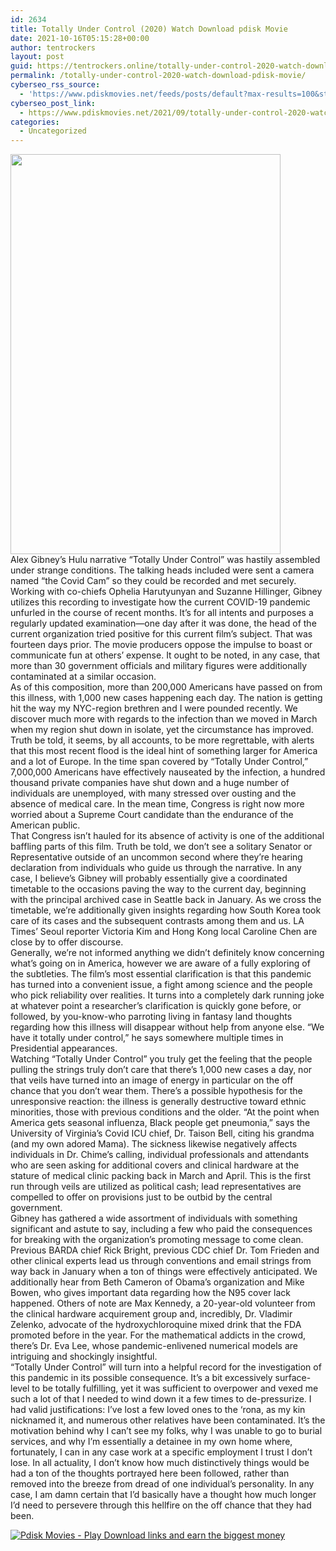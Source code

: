 ```yaml
---
id: 2634
title: Totally Under Control (2020) Watch Download pdisk Movie
date: 2021-10-16T05:15:28+00:00
author: tentrockers
layout: post
guid: https://tentrockers.online/totally-under-control-2020-watch-download-pdisk-movie/
permalink: /totally-under-control-2020-watch-download-pdisk-movie/
cyberseo_rss_source:
  - 'https://www.pdiskmovies.net/feeds/posts/default?max-results=100&start-index=401'
cyberseo_post_link:
  - https://www.pdiskmovies.net/2021/09/totally-under-control-2020-watch.html
categories:
  - Uncategorized
---
```

<div class="separator">
  <a href="https://1.bp.blogspot.com/-nFzKtKa1ytY/YUGH8h7jLyI/AAAAAAAAAGk/cLzjuRiJsKEJtiV3_i11_BZFa4-fJ1A4QCLcBGAsYHQ/s1482/Totally%2BUnder%2BControl%2B%25282020%2529%2BWatch%2BDownload%2Bpdisk%2BMovie.jpg" imageanchor="1"><img loading="lazy" border="0" data-original-height="1482" data-original-width="1000" height="640" src="https://1.bp.blogspot.com/-nFzKtKa1ytY/YUGH8h7jLyI/AAAAAAAAAGk/cLzjuRiJsKEJtiV3_i11_BZFa4-fJ1A4QCLcBGAsYHQ/w432-h640/Totally%2BUnder%2BControl%2B%25282020%2529%2BWatch%2BDownload%2Bpdisk%2BMovie.jpg" width="432" /></a>
</div>



<div>
  <div>
    <span>Alex Gibney&#8217;s Hulu narrative &#8220;Totally Under Control&#8221; was hastily assembled under strange conditions. The talking heads included were sent a camera named &#8220;the Covid Cam&#8221; so they could be recorded and met securely. Working with co-chiefs Ophelia Harutyunyan and Suzanne Hillinger, Gibney utilizes this recording to investigate how the current COVID-19 pandemic unfurled in the course of recent months. It&#8217;s for all intents and purposes a regularly updated examination—one day after it was done, the head of the current organization tried positive for this current film&#8217;s subject. That was fourteen days prior. The movie producers oppose the impulse to boast or communicate fun at others&#8217; expense. It ought to be noted, in any case, that more than 30 government officials and military figures were additionally contaminated at a similar occasion.&nbsp;</span>
  </div>
  
  <div>
    <span>As of this composition, more than 200,000 Americans have passed on from this illness, with 1,000 new cases happening each day. The nation is getting hit the way my NYC-region brethren and I were pounded recently. We discover much more with regards to the infection than we moved in March when my region shut down in isolate, yet the circumstance has improved. Truth be told, it seems, by all accounts, to be more regrettable, with alerts that this most recent flood is the ideal hint of something larger for America and a lot of Europe. In the time span covered by &#8220;Totally Under Control,&#8221; 7,000,000 Americans have effectively nauseated by the infection, a hundred thousand private companies have shut down and a huge number of individuals are unemployed, with many stressed over ousting and the absence of medical care. In the mean time, Congress is right now more worried about a Supreme Court candidate than the endurance of the American public.&nbsp;</span>
  </div>
  
  <div>
    <span>That Congress isn&#8217;t hauled for its absence of activity is one of the additional baffling parts of this film. Truth be told, we don&#8217;t see a solitary Senator or Representative outside of an uncommon second where they&#8217;re hearing declaration from individuals who guide us through the narrative. In any case, I believe&#8217;s Gibney will probably essentially give a coordinated timetable to the occasions paving the way to the current day, beginning with the principal archived case in Seattle back in January. As we cross the timetable, we&#8217;re additionally given insights regarding how South Korea took care of its cases and the subsequent contrasts among them and us. LA Times&#8217; Seoul reporter Victoria Kim and Hong Kong local Caroline Chen are close by to offer discourse.&nbsp;</span>
  </div>
  
  <div>
    <span>Generally, we&#8217;re not informed anything we didn&#8217;t definitely know concerning what&#8217;s going on in America, however we are aware of a fully exploring of the subtleties. The film&#8217;s most essential clarification is that this pandemic has turned into a convenient issue, a fight among science and the people who pick reliability over realities. It turns into a completely dark running joke at whatever point a researcher&#8217;s clarification is quickly gone before, or followed, by you-know-who parroting living in fantasy land thoughts regarding how this illness will disappear without help from anyone else. &#8220;We have it totally under control,&#8221; he says somewhere multiple times in Presidential appearances.&nbsp;</span>
  </div>
  
  <div>
    <span>Watching &#8220;Totally Under Control&#8221; you truly get the feeling that the people pulling the strings truly don&#8217;t care that there&#8217;s 1,000 new cases a day, nor that veils have turned into an image of energy in particular on the off chance that you don&#8217;t wear them. There&#8217;s a possible hypothesis for the unresponsive reaction: the illness is generally destructive toward ethnic minorities, those with previous conditions and the older. &#8220;At the point when America gets seasonal influenza, Black people get pneumonia,&#8221; says the University of Virginia&#8217;s Covid ICU chief, Dr. Taison Bell, citing his grandma (and my own adored Mama). The sickness likewise negatively affects individuals in Dr. Chime&#8217;s calling, individual professionals and attendants who are seen asking for additional covers and clinical hardware at the stature of medical clinic packing back in March and April. This is the first run through veils are utilized as political cash; lead representatives are compelled to offer on provisions just to be outbid by the central government.&nbsp;</span>
  </div>
  
  <div>
    <span>Gibney has gathered a wide assortment of individuals with something significant and astute to say, including a few who paid the consequences for breaking with the organization&#8217;s promoting message to come clean. Previous BARDA chief Rick Bright, previous CDC chief Dr. Tom Frieden and other clinical experts lead us through conventions and email strings from way back in January when a ton of things were effectively anticipated. We additionally hear from Beth Cameron of Obama&#8217;s organization and Mike Bowen, who gives important data regarding how the N95 cover lack happened. Others of note are Max Kennedy, a 20-year-old volunteer from the clinical hardware acquirement group and, incredibly, Dr. Vladimir Zelenko, advocate of the hydroxychloroquine mixed drink that the FDA promoted before in the year. For the mathematical addicts in the crowd, there&#8217;s Dr. Eva Lee, whose pandemic-enlivened numerical models are intriguing and shockingly insightful.&nbsp;</span>
  </div>
  
  <div>
    <span>&#8220;Totally Under Control&#8221; will turn into a helpful record for the investigation of this pandemic in its possible consequence. It&#8217;s a bit excessively surface-level to be totally fulfilling, yet it was sufficient to overpower and vexed me such a lot of that I needed to wind down it a few times to de-pressurize. I had valid justifications: I&#8217;ve lost a few loved ones to the &#8216;rona, as my kin nicknamed it, and numerous other relatives have been contaminated. It&#8217;s the motivation behind why I can&#8217;t see my folks, why I was unable to go to burial services, and why I&#8217;m essentially a detainee in my own home where, fortunately, I can in any case work at a specific employment I trust I don&#8217;t lose. In all actuality, I don&#8217;t know how much distinctively things would be had a ton of the thoughts portrayed here been followed, rather than removed into the breeze from dread of one individual&#8217;s personality. In any case, I am damn certain that I&#8217;d basically have a thought how much longer I&#8217;d need to persevere through this hellfire on the off chance that they had been.</span>
  </div>
</div>

[![](https://1.bp.blogspot.com/-KJZYdQTn3nw/YS8VdIdXMyI/AAAAAAAAaw4/BR8dsGkpxw0T8C_4G4ALfMA7cP79KN3kwCLcBGAsYHQ/w400-h58/play_download_buttuons-removebg-preview.png "Pdisk Movies - Play Download links and earn the biggest money")](https://kofilink.com/1/bnYya3pkMDA1Zzc3?dn=1)